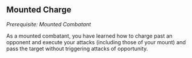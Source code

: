 ## Mounted Charge
*Prerequisite: Mounted Combatant*

As a mounted combatant, you have learned how to charge past an opponent and execute your attacks (including those of your mount) and pass the target without triggering attacks of opportunity.


